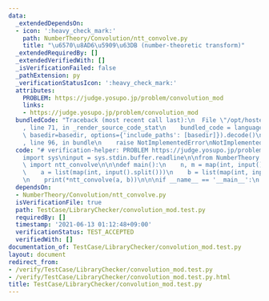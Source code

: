 ```yaml
---
data:
  _extendedDependsOn:
  - icon: ':heavy_check_mark:'
    path: NumberTheory/Convolution/ntt_convolve.py
    title: "\u6570\u8AD6\u5909\u63DB (number-theoretic transform)"
  _extendedRequiredBy: []
  _extendedVerifiedWith: []
  _isVerificationFailed: false
  _pathExtension: py
  _verificationStatusIcon: ':heavy_check_mark:'
  attributes:
    PROBLEM: https://judge.yosupo.jp/problem/convolution_mod
    links:
    - https://judge.yosupo.jp/problem/convolution_mod
  bundledCode: "Traceback (most recent call last):\n  File \"/opt/hostedtoolcache/Python/3.9.5/x64/lib/python3.9/site-packages/onlinejudge_verify/documentation/build.py\"\
    , line 71, in _render_source_code_stat\n    bundled_code = language.bundle(stat.path,\
    \ basedir=basedir, options={'include_paths': [basedir]}).decode()\n  File \"/opt/hostedtoolcache/Python/3.9.5/x64/lib/python3.9/site-packages/onlinejudge_verify/languages/python.py\"\
    , line 96, in bundle\n    raise NotImplementedError\nNotImplementedError\n"
  code: "# verification-helper: PROBLEM https://judge.yosupo.jp/problem/convolution_mod\n\
    import sys\ninput = sys.stdin.buffer.readline\n\nfrom NumberTheory.Convolution.ntt_convolve\
    \ import ntt_convolve\n\n\ndef main():\n    n, m = map(int, input().split())\n\
    \    a = list(map(int, input().split()))\n    b = list(map(int, input().split()))\n\
    \n    print(*ntt_convolve(a, b))\n\n\nif __name__ == '__main__':\n    main()\n"
  dependsOn:
  - NumberTheory/Convolution/ntt_convolve.py
  isVerificationFile: true
  path: TestCase/LibraryChecker/convolution_mod.test.py
  requiredBy: []
  timestamp: '2021-06-13 01:12:48+09:00'
  verificationStatus: TEST_ACCEPTED
  verifiedWith: []
documentation_of: TestCase/LibraryChecker/convolution_mod.test.py
layout: document
redirect_from:
- /verify/TestCase/LibraryChecker/convolution_mod.test.py
- /verify/TestCase/LibraryChecker/convolution_mod.test.py.html
title: TestCase/LibraryChecker/convolution_mod.test.py
---
```

